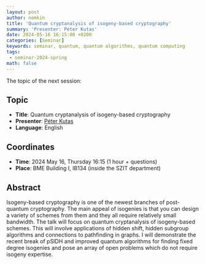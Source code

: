 ```yaml
---
layout: post
author: nemkin
title: 'Quantum cryptanalysis of isogeny-based cryptography'
summary: 'Presenter: Péter Kutas'
date: 2024-05-16 16:15:00 +0200
categories: [Seminar]
keywords: seminar, quantum, quantum algorithms, quantum computing
tags:
 - seminar-2024-spring
math: false
---
```


The topic of the next session:

## Topic

- **Title**: Quantum cryptanalysis of isogeny-based cryptography
- **Presenter**: [Péter Kutas](https://sites.google.com/view/peterkutas89/)
- **Language**: English

## Coordinates

- **Time**: 2024 May 16, Thursday 16:15 (1 hour + questions)
- **Place**: BME Building I, IB134 (inside the SZIT department)

## Abstract

Isogeny-based cryptography is  one of the newest branches of post-quantum cryptography. The main appeal of isogenies is that you can design a variety 
of schemes from them and they all require relatively small bandwidth. The talk will focus on quantum cryptanalysis of isogeny-based schemes. This will involve 
applications of hidden shift, hidden subgroup algorithms and connections to pathfinding in graphs. I will demonstrate the recent break of pSIDH and improved 
quantum algorithms for finding fixed degree isogenies and pose an array of open problems which do not require isogeny expertise.

